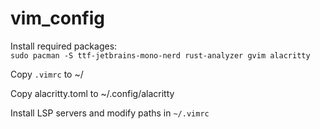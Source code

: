# vim_config

Install required packages:  
```sudo pacman -S ttf-jetbrains-mono-nerd rust-analyzer gvim alacritty```

Copy `.vimrc` to ~/

Copy alacritty.toml to ~/.config/alacritty

Install LSP servers and modify paths in `~/.vimrc`
